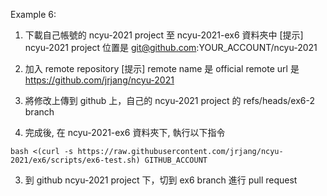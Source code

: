 Example 6:

1. 下載自己帳號的 ncyu-2021 project 至 ncyu-2021-ex6 資料夾中
[提示] ncyu-2021 project 位置是 git@github.com:YOUR_ACCOUNT/ncyu-2021 

2. 加入 remote repository
[提示] 
remote name 是 official
remote url 是 https://github.com/jrjang/ncyu-2021

3. 將修改上傳到 github 上，自己的 ncyu-2021 project 的 refs/heads/ex6-2 branch

4. 完成後, 在 ncyu-2021-ex6 資料夾下, 執行以下指令
```
bash <(curl -s https://raw.githubusercontent.com/jrjang/ncyu-2021/ex6/scripts/ex6-test.sh) GITHUB_ACCOUNT
```

3. 到 github ncyu-2021 project 下，切到 ex6 branch 進行 pull request
